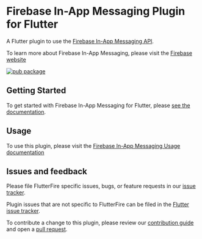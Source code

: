 # Firebase In-App Messaging Plugin for Flutter

A Flutter plugin to use the [Firebase In-App Messaging API](https://firebase.google.com/docs/in-app-messaging/).

To learn more about Firebase In-App Messaging, please visit the [Firebase website](https://firebase.google.com/products/in-app-messaging)

[![pub package](https://img.shields.io/pub/v/cloud_firestore.svg)](https://pub.dev/packages/firebase_in_app_messaging)

## Getting Started

To get started with Firebase In-App Messaging for Flutter, please [see the documentation](https://firebase.flutter.dev/docs/in-app-messaging/overview).

## Usage

To use this plugin, please visit the [Firebase In-App Messaging Usage documentation](https://firebase.flutter.dev/docs/in-app-messaging/usage)

## Issues and feedback

Please file FlutterFire specific issues, bugs, or feature requests in our [issue tracker](https://github.com/firebase/flutterfire/issues/new).

Plugin issues that are not specific to FlutterFire can be filed in the [Flutter issue tracker](https://github.com/flutter/flutter/issues/new).

To contribute a change to this plugin,
please review our [contribution guide](https://github.com/firebase/flutterfire/blob/master/CONTRIBUTING.md)
and open a [pull request](https://github.com/firebase/flutterfire/pulls).

